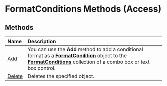 
# FormatConditions Methods (Access)

## Methods



|**Name**|**Description**|
|:-----|:-----|
|[Add](6066d3ee-7e47-b090-ea64-ccf95e4ecc89.md)|You can use the  **Add** method to add a conditional format as a **[FormatCondition](a31deaae-b32d-c45b-b3b2-113a9e62cc7a.md)** object to the **[FormatConditions](0a1cd89b-6690-8272-ebd9-d841e9fb1d4c.md)** collection of a combo box or text box control.|
|[Delete](ea322832-7a84-7fe6-4a86-a0a2ff7206b5.md)|Deletes the specified object.|
